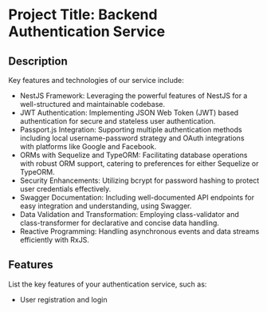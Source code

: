 # Project Title: Backend Authentication Service

## Description

Key features and technologies of our service include:

-   NestJS Framework: Leveraging the powerful features of NestJS for a well-structured and maintainable codebase.
-   JWT Authentication: Implementing JSON Web Token (JWT) based authentication for secure and stateless user authentication.
-   Passport.js Integration: Supporting multiple authentication methods including local username-password strategy and OAuth integrations with platforms like Google and Facebook.
-   ORMs with Sequelize and TypeORM: Facilitating database operations with robust ORM support, catering to preferences for either Sequelize or TypeORM.
-   Security Enhancements: Utilizing bcrypt for password hashing to protect user credentials effectively.
-   Swagger Documentation: Including well-documented API endpoints for easy integration and understanding, using Swagger.
-   Data Validation and Transformation: Employing class-validator and class-transformer for declarative and concise data handling.
-   Reactive Programming: Handling asynchronous events and data streams efficiently with RxJS.

## Features

List the key features of your authentication service, such as:

-   User registration and login
